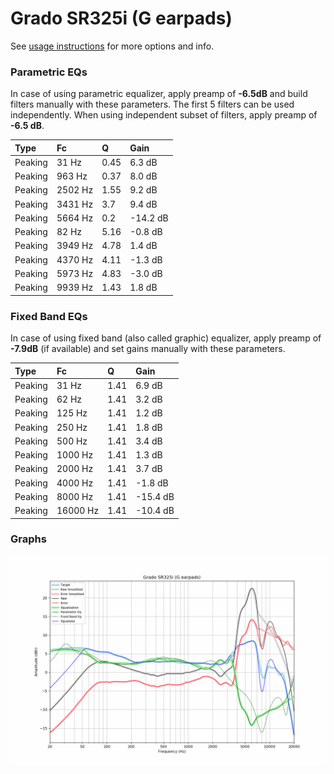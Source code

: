 # Grado SR325i (G earpads)
See [usage instructions](https://github.com/jaakkopasanen/AutoEq#usage) for more options and info.

### Parametric EQs
In case of using parametric equalizer, apply preamp of **-6.5dB** and build filters manually
with these parameters. The first 5 filters can be used independently.
When using independent subset of filters, apply preamp of **-6.5 dB**.

| Type    | Fc      |    Q | Gain     |
|:--------|:--------|:-----|:---------|
| Peaking | 31 Hz   | 0.45 | 6.3 dB   |
| Peaking | 963 Hz  | 0.37 | 8.0 dB   |
| Peaking | 2502 Hz | 1.55 | 9.2 dB   |
| Peaking | 3431 Hz | 3.7  | 9.4 dB   |
| Peaking | 5664 Hz | 0.2  | -14.2 dB |
| Peaking | 82 Hz   | 5.16 | -0.8 dB  |
| Peaking | 3949 Hz | 4.78 | 1.4 dB   |
| Peaking | 4370 Hz | 4.11 | -1.3 dB  |
| Peaking | 5973 Hz | 4.83 | -3.0 dB  |
| Peaking | 9939 Hz | 1.43 | 1.8 dB   |

### Fixed Band EQs
In case of using fixed band (also called graphic) equalizer, apply preamp of **-7.9dB**
(if available) and set gains manually with these parameters.

| Type    | Fc       |    Q | Gain     |
|:--------|:---------|:-----|:---------|
| Peaking | 31 Hz    | 1.41 | 6.9 dB   |
| Peaking | 62 Hz    | 1.41 | 3.2 dB   |
| Peaking | 125 Hz   | 1.41 | 1.2 dB   |
| Peaking | 250 Hz   | 1.41 | 1.8 dB   |
| Peaking | 500 Hz   | 1.41 | 3.4 dB   |
| Peaking | 1000 Hz  | 1.41 | 1.3 dB   |
| Peaking | 2000 Hz  | 1.41 | 3.7 dB   |
| Peaking | 4000 Hz  | 1.41 | -1.8 dB  |
| Peaking | 8000 Hz  | 1.41 | -15.4 dB |
| Peaking | 16000 Hz | 1.41 | -10.4 dB |

### Graphs
![](./Grado%20SR325i%20(G%20earpads).png)